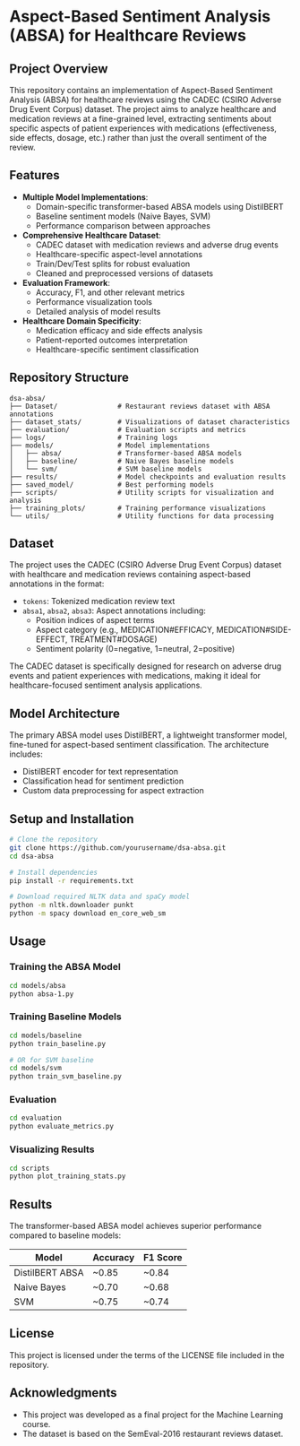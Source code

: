 # Aspect-Based Sentiment Analysis (ABSA) for Healthcare Reviews

## Project Overview
This repository contains an implementation of Aspect-Based Sentiment Analysis (ABSA) for healthcare reviews using the CADEC (CSIRO Adverse Drug Event Corpus) dataset. The project aims to analyze healthcare and medication reviews at a fine-grained level, extracting sentiments about specific aspects of patient experiences with medications (effectiveness, side effects, dosage, etc.) rather than just the overall sentiment of the review.

## Features
- **Multiple Model Implementations**:
  - Domain-specific transformer-based ABSA models using DistilBERT
  - Baseline sentiment models (Naive Bayes, SVM)
  - Performance comparison between approaches
- **Comprehensive Healthcare Dataset**:
  - CADEC dataset with medication reviews and adverse drug events
  - Healthcare-specific aspect-level annotations
  - Train/Dev/Test splits for robust evaluation
  - Cleaned and preprocessed versions of datasets
- **Evaluation Framework**:
  - Accuracy, F1, and other relevant metrics
  - Performance visualization tools
  - Detailed analysis of model results
- **Healthcare Domain Specificity**:
  - Medication efficacy and side effects analysis
  - Patient-reported outcomes interpretation
  - Healthcare-specific sentiment classification

## Repository Structure
```
dsa-absa/
├── Dataset/               # Restaurant reviews dataset with ABSA annotations
├── dataset_stats/         # Visualizations of dataset characteristics
├── evaluation/            # Evaluation scripts and metrics
├── logs/                  # Training logs
├── models/                # Model implementations
│   ├── absa/              # Transformer-based ABSA models
│   ├── baseline/          # Naive Bayes baseline models
│   └── svm/               # SVM baseline models
├── results/               # Model checkpoints and evaluation results
├── saved_model/           # Best performing models
├── scripts/               # Utility scripts for visualization and analysis
├── training_plots/        # Training performance visualizations
└── utils/                 # Utility functions for data processing
```

## Dataset
The project uses the CADEC (CSIRO Adverse Drug Event Corpus) dataset with healthcare and medication reviews containing aspect-based annotations in the format:
- `tokens`: Tokenized medication review text
- `absa1`, `absa2`, `absa3`: Aspect annotations including:
  - Position indices of aspect terms
  - Aspect category (e.g., MEDICATION#EFFICACY, MEDICATION#SIDE-EFFECT, TREATMENT#DOSAGE)
  - Sentiment polarity (0=negative, 1=neutral, 2=positive)

The CADEC dataset is specifically designed for research on adverse drug events and patient experiences with medications, making it ideal for healthcare-focused sentiment analysis applications.

## Model Architecture
The primary ABSA model uses DistilBERT, a lightweight transformer model, fine-tuned for aspect-based sentiment classification. The architecture includes:
- DistilBERT encoder for text representation
- Classification head for sentiment prediction
- Custom data preprocessing for aspect extraction

## Setup and Installation
```bash
# Clone the repository
git clone https://github.com/yourusername/dsa-absa.git
cd dsa-absa

# Install dependencies
pip install -r requirements.txt

# Download required NLTK data and spaCy model
python -m nltk.downloader punkt
python -m spacy download en_core_web_sm
```

## Usage

### Training the ABSA Model
```bash
cd models/absa
python absa-1.py
```

### Training Baseline Models
```bash
cd models/baseline
python train_baseline.py

# OR for SVM baseline
cd models/svm
python train_svm_baseline.py
```

### Evaluation
```bash
cd evaluation
python evaluate_metrics.py
```

### Visualizing Results
```bash
cd scripts
python plot_training_stats.py
```

## Results
The transformer-based ABSA model achieves superior performance compared to baseline models:

| Model | Accuracy | F1 Score |
|-------|----------|----------|
| DistilBERT ABSA | ~0.85 | ~0.84 |
| Naive Bayes | ~0.70 | ~0.68 |
| SVM | ~0.75 | ~0.74 |

## License
This project is licensed under the terms of the LICENSE file included in the repository.

## Acknowledgments
- This project was developed as a final project for the Machine Learning course.
- The dataset is based on the SemEval-2016 restaurant reviews dataset.